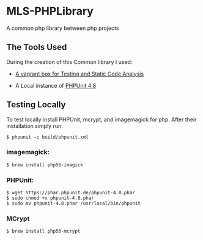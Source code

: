 # MLS-PHPLibrary #

A common php library between php projects

## The Tools Used ##

During the creation of this Common library I used:

* [A vagrant box for Testing and Static Code Analysis](https://github.com/fufu70/PHP-Jenkins-Breakfast-Box)

* A Local instance of [PHPUnit 4.8](https://phpunit.de/)

## Testing Locally ##

To test locally install PHPUnit, mcrypt, and imagemagick for php. After their installation simply run:

```shell
$ phpunit -c build/phpunit.xml 
```

### imagemagick: ###

```shell
$ brew install php56-imagick
```

### PHPUnit: ###

```shell
$ wget https://phar.phpunit.de/phpunit-4.8.phar
$ sudo chmod +x phpunit-4.8.phar
$ sudo mv phpunit-4.8.phar /usr/local/bin/phpunit
```

### MCrypt ###

```shell
$ brew install php56-mcrypt
```

